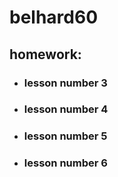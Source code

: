 # **belhard60**
## homework:
- ### lesson number 3
- ### lesson number 4
- ### lesson number 5
- ### lesson number 6